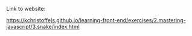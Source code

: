 Link to website:

https://kchristoffels.github.io/learning-front-end/exercises/2.mastering-javascript/3.snake/index.html

